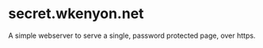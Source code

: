 secret.wkenyon.net
==================

A simple webserver to serve a single, password protected page, over https.
